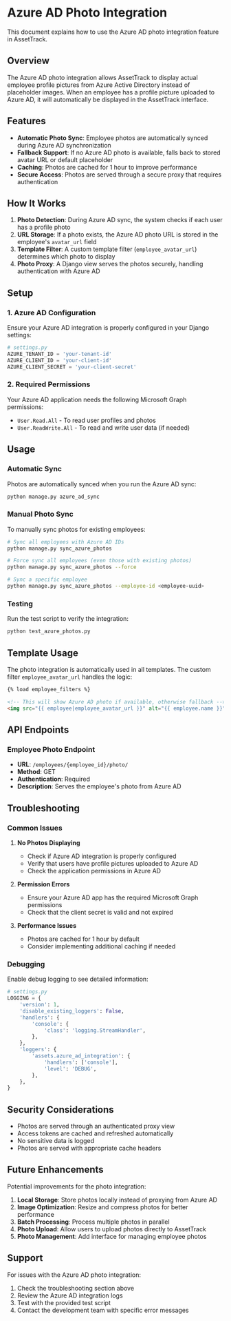 # Azure AD Photo Integration

This document explains how to use the Azure AD photo integration feature in AssetTrack.

## Overview

The Azure AD photo integration allows AssetTrack to display actual employee profile pictures from Azure Active Directory instead of placeholder images. When an employee has a profile picture uploaded to Azure AD, it will automatically be displayed in the AssetTrack interface.

## Features

- **Automatic Photo Sync**: Employee photos are automatically synced during Azure AD synchronization
- **Fallback Support**: If no Azure AD photo is available, falls back to stored avatar URL or default placeholder
- **Caching**: Photos are cached for 1 hour to improve performance
- **Secure Access**: Photos are served through a secure proxy that requires authentication

## How It Works

1. **Photo Detection**: During Azure AD sync, the system checks if each user has a profile photo
2. **URL Storage**: If a photo exists, the Azure AD photo URL is stored in the employee's `avatar_url` field
3. **Template Filter**: A custom template filter (`employee_avatar_url`) determines which photo to display
4. **Photo Proxy**: A Django view serves the photos securely, handling authentication with Azure AD

## Setup

### 1. Azure AD Configuration

Ensure your Azure AD integration is properly configured in your Django settings:

```python
# settings.py
AZURE_TENANT_ID = 'your-tenant-id'
AZURE_CLIENT_ID = 'your-client-id'
AZURE_CLIENT_SECRET = 'your-client-secret'
```

### 2. Required Permissions

Your Azure AD application needs the following Microsoft Graph permissions:
- `User.Read.All` - To read user profiles and photos
- `User.ReadWrite.All` - To read and write user data (if needed)

## Usage

### Automatic Sync

Photos are automatically synced when you run the Azure AD sync:

```bash
python manage.py azure_ad_sync
```

### Manual Photo Sync

To manually sync photos for existing employees:

```bash
# Sync all employees with Azure AD IDs
python manage.py sync_azure_photos

# Force sync all employees (even those with existing photos)
python manage.py sync_azure_photos --force

# Sync a specific employee
python manage.py sync_azure_photos --employee-id <employee-uuid>
```

### Testing

Run the test script to verify the integration:

```bash
python test_azure_photos.py
```

## Template Usage

The photo integration is automatically used in all templates. The custom filter `employee_avatar_url` handles the logic:

```html
{% load employee_filters %}

<!-- This will show Azure AD photo if available, otherwise fallback -->
<img src="{{ employee|employee_avatar_url }}" alt="{{ employee.name }}">
```

## API Endpoints

### Employee Photo Endpoint

- **URL**: `/employees/{employee_id}/photo/`
- **Method**: GET
- **Authentication**: Required
- **Description**: Serves the employee's photo from Azure AD

## Troubleshooting

### Common Issues

1. **No Photos Displaying**
   - Check if Azure AD integration is properly configured
   - Verify that users have profile pictures uploaded to Azure AD
   - Check the application permissions in Azure AD

2. **Permission Errors**
   - Ensure your Azure AD app has the required Microsoft Graph permissions
   - Check that the client secret is valid and not expired

3. **Performance Issues**
   - Photos are cached for 1 hour by default
   - Consider implementing additional caching if needed

### Debugging

Enable debug logging to see detailed information:

```python
# settings.py
LOGGING = {
    'version': 1,
    'disable_existing_loggers': False,
    'handlers': {
        'console': {
            'class': 'logging.StreamHandler',
        },
    },
    'loggers': {
        'assets.azure_ad_integration': {
            'handlers': ['console'],
            'level': 'DEBUG',
        },
    },
}
```

## Security Considerations

- Photos are served through an authenticated proxy view
- Access tokens are cached and refreshed automatically
- No sensitive data is logged
- Photos are served with appropriate cache headers

## Future Enhancements

Potential improvements for the photo integration:

1. **Local Storage**: Store photos locally instead of proxying from Azure AD
2. **Image Optimization**: Resize and compress photos for better performance
3. **Batch Processing**: Process multiple photos in parallel
4. **Photo Upload**: Allow users to upload photos directly to AssetTrack
5. **Photo Management**: Add interface for managing employee photos

## Support

For issues with the Azure AD photo integration:

1. Check the troubleshooting section above
2. Review the Azure AD integration logs
3. Test with the provided test script
4. Contact the development team with specific error messages

